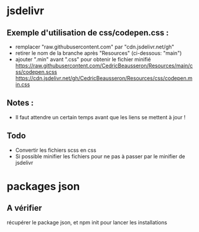 # jsdelivr
## Exemple d'utilisation de css/codepen.css :
- remplacer "raw.githubusercontent.com" par "cdn.jsdelivr.net/gh"
- retirer le nom de la branche après "Resources" (ci-dessous: "main")
- ajouter ".min" avant ".css" pour obtenir le fichier minifié
https://raw.githubusercontent.com/CedricBeausseron/Resources/main/css/codepen.scss
https://cdn.jsdelivr.net/gh/CedricBeausseron/Resources/css/codepen.min.css

## Notes :
- Il faut attendre un certain temps avant que les liens se mettent à jour !

## Todo
- Convertir les fichiers scss en css
- Si possible minifier les fichiers pour ne pas à passer par le minifier de jsdelivr

# packages json
## A vérifier 
récupérer le package json, et npm init pour lancer les installations
